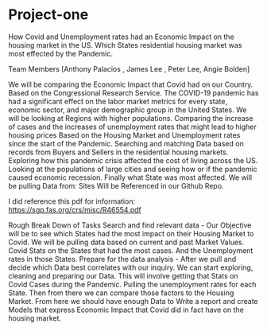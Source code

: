 # Project-one
How Covid and Unemployment rates had an Economic Impact on the housing market in the US. Which States residential housing market was most effected by the Pandemic. 


Team Members 
[Anthony Palacios , James Lee , Peter Lee, Angie Bolden]


We will be comparing the Economic Impact that Covid had on our Country. Based on the Congressional Research Service. The COVID-19 pandemic has had a significant effect on the labor market metrics for every state, economic sector, and major demographic group in the United States.  We will be looking at Regions with higher populations. Comparing the increase of cases and the increases of unemployment rates that might lead to higher housing prices Based on the Housing Market and Unemployment rates since the start of the Pandemic. Searching and matching Data based on records from Buyers and Sellers in the residential housing markets. Exploring how this pandemic crisis affected the cost of living across the US. Looking at the populations of large cities and seeing how or if the pandemic caused economic recession. Finally what State was most affected. 
We will be pulling Data from: Sites Will be Referenced in our Github Repo.


I did reference this pdf for information:
 https://sgp.fas.org/crs/misc/R46554.pdf


Rough Break Down of Tasks 
Search and find relevant data - Our Objective will be to see which States had the most impact on their Housing Market to Covid. We will be pulling data based on current and past Market Values.  Covid Stats on the States that had the most cases.  And the Unemployment rates in those States.
Prepare for the data analysis - After we pull and decide which Data best correlates with our inquiry. We can start exploring, cleaning and preparing our Data. This will involve getting that Stats on Covid Cases during the Pandemic.  Pulling the unemployment rates for each State. Then from there we can compare those factors to the Housing Market. From here we should have enough Data to Write a report and create Models that express Economic Impact that Covid did in fact have on the housing market. 

